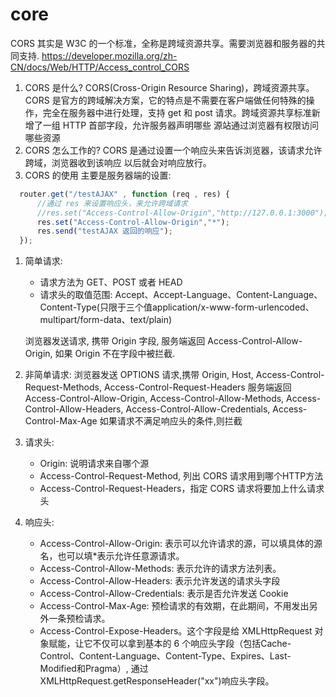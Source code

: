 # core

CORS 其实是 W3C 的一个标准，全称是跨域资源共享。需要浏览器和服务器的共同支持.
<https://developer.mozilla.org/zh-CN/docs/Web/HTTP/Access_control_CORS>

1) CORS 是什么?
CORS(Cross-Origin Resource Sharing)，跨域资源共享。CORS 是官方的跨域解决方案，它的特点是不需要在客户端做任何特殊的操作，完全在服务器中进行处理，支持 get 和 post 请求。跨域资源共享标准新增了一组 HTTP 首部字段，允许服务器声明哪些 源站通过浏览器有权限访问哪些资源
2) CORS 怎么工作的?
CORS 是通过设置一个响应头来告诉浏览器，该请求允许跨域，浏览器收到该响应 以后就会对响应放行。
3) CORS 的使用
  主要是服务器端的设置:

  ```js
    router.get("/testAJAX" , function (req , res) {
        //通过 res 来设置响应头，来允许跨域请求 
        //res.set("Access-Control-Allow-Origin","http://127.0.0.1:3000");  
        res.set("Access-Control-Allow-Origin","*");
        res.send("testAJAX 返回的响应");
    });
```

1. 简单请求:

    * 请求方法为 GET、POST 或者 HEAD
    * 请求头的取值范围: Accept、Accept-Language、Content-Language、Content-Type(只限于三个值application/x-www-form-urlencoded、multipart/form-data、text/plain)

    浏览器发送请求, 携带 Origin 字段,
    服务端返回 Access-Control-Allow-Origin,
    如果 Origin 不在字段中被拦截.

2. 非简单请求:
    浏览器发送 OPTIONS 请求,携带 Origin, Host, Access-Control-Request-Methods, Access-Control-Request-Headers
    服务端返回 Access-Control-Allow-Origin, Access-Control-Allow-Methods, Access-Control-Allow-Headers, Access-Control-Allow-Credentials,
    Access-Control-Max-Age
    如果请求不满足响应头的条件,则拦截

3. 请求头:
    * Origin: 说明请求来自哪个源
    * Access-Control-Request-Method, 列出 CORS 请求用到哪个HTTP方法
    * Access-Control-Request-Headers，指定 CORS 请求将要加上什么请求头

4. 响应头:
    * Access-Control-Allow-Origin: 表示可以允许请求的源，可以填具体的源名，也可以填*表示允许任意源请求。
    * Access-Control-Allow-Methods: 表示允许的请求方法列表。
    * Access-Control-Allow-Headers: 表示允许发送的请求头字段
    * Access-Control-Allow-Credentials: 表示是否允许发送 Cookie
    * Access-Control-Max-Age: 预检请求的有效期，在此期间，不用发出另外一条预检请求。
    * Access-Control-Expose-Headers。这个字段是给 XMLHttpRequest 对象赋能，让它不仅可以拿到基本的 6 个响应头字段（包括Cache-Control、Content-Language、Content-Type、Expires、Last-Modified和Pragma）, 通过 XMLHttpRequest.getResponseHeader("xx")响应头字段。

